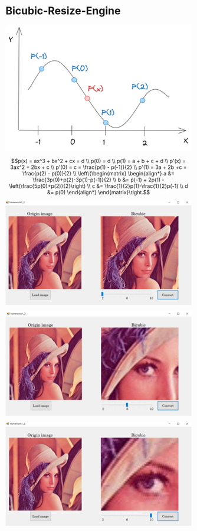 # Bicubic-Resize-Engine
![Bicubic](https://github.com/kerong2002/Bicubic-Resize-Engine/blob/main/test.png)


```math
p(x) = ax^3 + bx^2 + cx = d \\
p(0) = d \\
p(1) = a + b + c + d \\
p'(x) = 3ax^2 + 2bx + c \\
p'(0) = c = \frac{p(1) - p(-1)}{2} \\
p'(1) = 3a + 2b +c = \frac{p(2) - p(0)}{2} \\
\left\{\begin{matrix}
\begin{align*}
a &= \frac{3p(0)+p(2)-3p(1)-p(-1)}{2} \\
b &= p(-1) + 2p(1) - \left(\frac{5p(0)+p(2)}{2}\right) \\
c &= \frac{1}{2}p(1)-\frac{1}{2}p(-1) \\
d &= p(0)
\end{align*}
\end{matrix}\right.
```

![Bicubic x2](https://github.com/kerong2002/Bicubic-Resize-Engine/raw/main/bicubic_x2.PNG)

![Bicubic x6](https://github.com/kerong2002/Bicubic-Resize-Engine/raw/main/bicubic_x6.PNG)

![Bicubic x10](https://github.com/kerong2002/Bicubic-Resize-Engine/raw/main/bicubic_x10.PNG)
